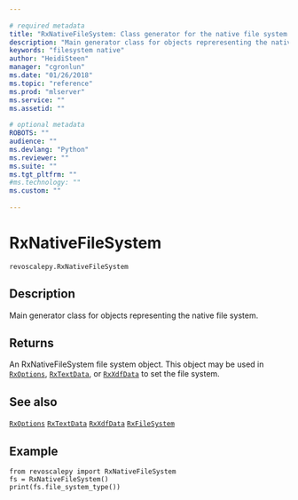 ```yaml
--- 
 
# required metadata 
title: "RxNativeFileSystem: Class generator for the native file system (revoscalepy)" 
description: "Main generator class for objects repreresenting the native file system." 
keywords: "filesystem native" 
author: "HeidiSteen" 
manager: "cgronlun" 
ms.date: "01/26/2018" 
ms.topic: "reference" 
ms.prod: "mlserver" 
ms.service: "" 
ms.assetid: "" 
 
# optional metadata 
ROBOTS: "" 
audience: "" 
ms.devlang: "Python" 
ms.reviewer: "" 
ms.suite: "" 
ms.tgt_pltfrm: "" 
#ms.technology: "" 
ms.custom: "" 
 
---
```


# RxNativeFileSystem


 



```
revoscalepy.RxNativeFileSystem
```





## Description

Main generator class for objects representing the native file system.


## Returns

An RxNativeFileSystem file system object. This object may be used in [`RxOptions`](RxOptions.md), [`RxTextData`](RxTextData.md), or [`RxXdfData`](RxXdfData.md) to set the file system.


## See also

[`RxOptions`](RxOptions.md)
[`RxTextData`](RxTextData.md)
[`RxXdfData`](RxXdfData.md)
[`RxFileSystem`](RxFileSystem.md)


## Example



```
from revoscalepy import RxNativeFileSystem
fs = RxNativeFileSystem()
print(fs.file_system_type())
```

